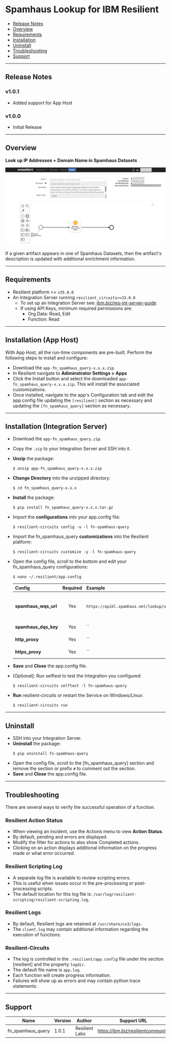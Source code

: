 <!--
  This Install README.md is generated by running:
  "resilient-sdk docgen -p fn_spamhaus_query --install-guide"

  It is best edited using a Text Editor with a Markdown Previewer. VS Code
  is a good example. Checkout https://guides.github.com/features/mastering-markdown/
  for tips on writing with Markdown

  If you make manual edits and run docgen again, a .bak file will be created

  Store any screenshots in the "doc/screenshots" directory and reference them like:
  ![screenshot: screenshot_1](./doc/screenshots/screenshot_1.png)
-->

# Spamhaus Lookup for IBM Resilient

- [Release Notes](#release-notes)
- [Overview](#overview)
- [Requirements](#requirements)
- [Installation](#installation)
- [Uninstall](#uninstall)
- [Troubleshooting](#troubleshooting)
- [Support](#support)

---

## Release Notes
<!--
  Specify all changes in this release. Do not remove the release 
  notes of a previous release
-->
### v1.0.1
* Added support for App Host

### v1.0.0
* Initial Release

---

## Overview
<!--
  Provide a high-level description of the function itself and its remote software or application.
  The text below is parsed from the "description" and "long_description" attributes in the setup.py file
-->
**Look up IP Addresses + Domain Name in Spamhaus Datasets**

 ![screenshot: main](./doc/screenshots/main.png)

If a given artifact appears in one of Spamhaus Datasets, then the artifact's description is updated with additional enrichment information.

---

## Requirements
<!--
  List any Requirements 
-->
* Resilient platform >= `v35.0.0`
* An Integration Server running `resilient_circuits>=33.0.0`
  * To set up an Integration Server see: [ibm.biz/res-int-server-guide](https://ibm.biz/res-int-server-guide)
  * If using API Keys, minimum required permissions are:
      * Org Data: Read, Edit
      * Function: Read
---

## Installation (App Host)
With App Host, all the run-time components are pre-built. Perform the following steps to install and configure:
* Download the `app-fn_spamhaus_query-x.x.x.zip`.
* In Resilient navigate to **Adiminstrator Settings > Apps**
* Click the Install button and select the downloaded `app-fn_spamhaus_query-x.x.x.zip`. This will install the associated customizations.
* Once installed, navigate to the app's Configuration tab and edit the app.config file updating the `[resilient]` section as necessary and updating the `[fn_spamhaus_query]` section as necessary.
---

## Installation (Integration Server)
* Download the `app-fn_spamhaus_query.zip`.
* Copy the `.zip` to your Integration Server and SSH into it.
* **Unzip** the package:
  ```
  $ unzip app-fn_spamhaus_query-x.x.x.zip
  ```
* **Change Directory** into the unzipped directory:
  ```
  $ cd fn_spamhaus_query-x.x.x
  ```
* **Install** the package:
  ```
  $ pip install fn_spamhaus_query-x.x.x.tar.gz
  ```
* Import the **configurations** into your app.config file:
  ```
  $ resilient-circuits config -u -l fn-spamhaus-query
  ```
* Import the fn_spamhaus_query **customizations** into the Resilient platform:
  ```
  $ resilient-circuits customize -y -l fn-spamhaus-query
  ```
* Open the config file, scroll to the bottom and edit your fn_spamhaus_query configurations:
  ```
  $ nano ~/.resilient/app.config
  ```
  | Config | Required | Example | Description |
  | ------ | :------: | ------- | ----------- |
  | **spamhaus_wqs_url** | Yes | `https://apibl.spamhaus.net/lookup/v1/` | The endpoint for Spamhaus API |
  | **spamhaus_dqs_key** | Yes | `` | The API Key |
  | **http_proxy** | Yes | `` | A HTTP proxy |
  | **https_proxy** | Yes | `` | A HTTPS Proxy |

* **Save** and **Close** the app.config file.
* [Optional]: Run selftest to test the Integration you configured:
  ```
  $ resilient-circuits selftest -l fn-spamhaus-query
  ```
* **Run** resilient-circuits or restart the Service on Windows/Linux:
  ```
  $ resilient-circuits run
  ```


---

## Uninstall
* SSH into your Integration Server.
* **Uninstall** the package:
  ```
  $ pip uninstall fn-spamhaus-query
  ```
* Open the config file, scroll to the [fn_spamhaus_query] section and remove the section or prefix `#` to comment out the section.
* **Save** and **Close** the app.config file.

---

## Troubleshooting
There are several ways to verify the successful operation of a function.

### Resilient Action Status
* When viewing an incident, use the Actions menu to view **Action Status**.
* By default, pending and errors are displayed.
* Modify the filter for actions to also show Completed actions.
* Clicking on an action displays additional information on the progress made or what error occurred.

### Resilient Scripting Log
* A separate log file is available to review scripting errors.
* This is useful when issues occur in the pre-processing or post-processing scripts.
* The default location for this log file is: `/var/log/resilient-scripting/resilient-scripting.log`.

### Resilient Logs
* By default, Resilient logs are retained at `/usr/share/co3/logs`.
* The `client.log` may contain additional information regarding the execution of functions.

### Resilient-Circuits
* The log is controlled in the `.resilient/app.config` file under the section [resilient] and the property `logdir`.
* The default file name is `app.log`.
* Each function will create progress information.
* Failures will show up as errors and may contain python trace statements.

---

<!--
  If necessary, use this section to describe how to configure your security application to work with the integration.
  Delete this section if the user does not need to perform any configuration procedures on your product.

## Configure <Product_Name>

* Step One
* Step Two
* Step Three

---
-->

## Support
| Name | Version | Author | Support URL |
| ---- | ------- | ------ | ----------- |
| fn_spamhaus_query | 1.0.1 | Resilient Labs | https://ibm.biz/resilientcommunity |
